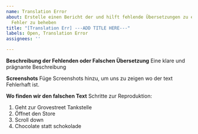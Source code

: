 ```yaml
---
name: Translation Error
about: Erstelle einen Bericht der und hilft fehlende Übersetzungen zu ergänzen und
  Fehler zu beheben
title: "[Translation Err] ---ADD TITLE HERE---"
labels: Open, Translation Error
assignees: ''

---
```


**Beschreibung der Fehlenden oder Falschen Übersetzung**
Eine klare und prägnante Beschreibung 

**Screenshots**
Füge Screenshots hinzu, um uns zu zeigen wo der text Fehlerhaft ist.

**Wo finden wir den falschen Text**
Schritte zur Reproduktion:
1. Geht zur Grovestreet Tankstelle
2. Öffnet den Store
3. Scroll down
4. Chocolate statt schokolade
